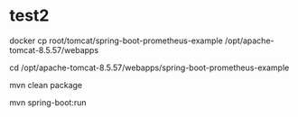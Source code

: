 # test2
docker cp root/tomcat/spring-boot-prometheus-example /opt/apache-tomcat-8.5.57/webapps

cd /opt/apache-tomcat-8.5.57/webapps/spring-boot-prometheus-example

mvn clean package

mvn spring-boot:run


